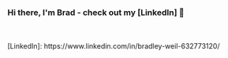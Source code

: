 ### Hi there, I'm Brad - check out my [LinkedIn] 👋

<!--
**bradleyweil/bradleyweil** is a ✨ _special_ ✨ repository because its `README.md` (this file) appears on your GitHub profile.

Here are some ideas to get you started:

- 🔭 I’m currently working on developing my skills in all things data!
- 🌱 I’m currently learning SQL, R, Statistics. 
- 👯 I’m looking to collaborate on ...
- 🤔 I’m looking for help with ...
- 💬 Ask me about ...
- 📫 How to reach me: ...
- 😄 Pronouns: ...
- ⚡ Fun fact: ...
-->
<br />
<br />
[LinkedIn]: https://www.linkedin.com/in/bradley-weil-632773120/
